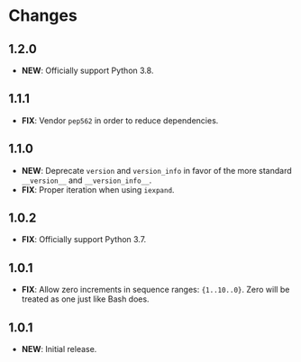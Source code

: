 # Changes

## 1.2.0

- **NEW**: Officially support Python 3.8.

## 1.1.1

- **FIX**: Vendor `pep562` in order to reduce dependencies.

## 1.1.0

- **NEW**: Deprecate `version` and `version_info` in favor of the more standard `__version__` and `__version_info__`.
- **FIX**: Proper iteration when using `iexpand`.

## 1.0.2

- **FIX**: Officially support Python 3.7.

## 1.0.1

- **FIX**: Allow zero increments in sequence ranges: `{1..10..0}`. Zero will be treated as one just like Bash does.

## 1.0.1

- **NEW**: Initial release.
